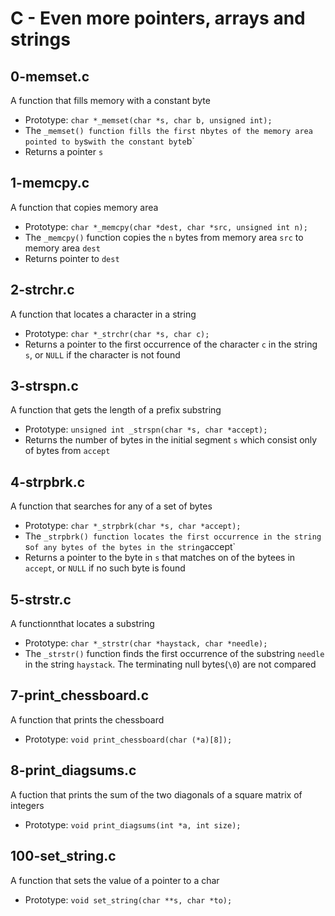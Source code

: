 # C - Even more pointers, arrays and strings

## 0-memset.c
   A function that fills memory with a constant byte
   - Prototype: `char *_memset(char *s, char b, unsigned int);`
   - The `_memset() function fills the first `n` bytes of the memory area pointed to by `s`
   with the constant byte `b`
   - Returns a pointer `s`

## 1-memcpy.c
   A function that copies memory area
   - Prototype: `char *_memcpy(char *dest, char *src, unsigned int n);`
   - The `_memcpy()` function copies the `n` bytes from memory area `src`
   to memory area `dest`
   - Returns pointer to `dest`

## 2-strchr.c
   A function that locates a character in a string
   - Prototype: `char *_strchr(char *s, char c);`
   - Returns a pointer to the first occurrence of the character `c` in the string `s`,
   or `NULL` if the character is not found

## 3-strspn.c
   A function that gets the length of a prefix substring
   - Prototype: `unsigned int _strspn(char *s, char *accept);`
   - Returns the number of bytes in the initial segment `s` which consist only
   of bytes from `accept`

## 4-strpbrk.c
   A function that searches for any of a set of bytes
   - Prototype: `char *_strpbrk(char *s, char *accept);`
   - The `_strpbrk() function locates the first occurrence in the string `s`
   of any bytes of the bytes in the string `accept`
   - Returns a pointer to the byte in `s` that matches on of the bytees in
   `accept`, or `NULL` if no such byte is found

## 5-strstr.c
   A functionnthat locates a substring
   - Prototype: `char *_strstr(char *haystack, char *needle);`
   - The `_strstr()` function finds the first occurrence of the substring `needle`
   in the string `haystack`. The terminating null bytes(`\0`) are not compared

## 7-print_chessboard.c
   A function that prints the chessboard
   - Prototype: `void print_chessboard(char (*a)[8]);`

## 8-print_diagsums.c
   A fuction that prints the sum of the two diagonals of a square matrix of integers
   - Prototype: `void print_diagsums(int *a, int size);`


## 100-set_string.c
   A function that sets the value of a pointer to a char
   - Prototype: `void set_string(char **s, char *to);`

